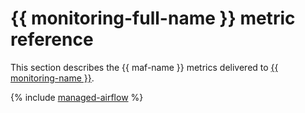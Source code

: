 # {{ monitoring-full-name }} metric reference

This section describes the {{ maf-name }} metrics delivered to [{{ monitoring-name }}](../monitoring/index.yaml).

{% include [managed-airflow](../_includes/monitoring/metrics-ref/managed-airflow.md) %}